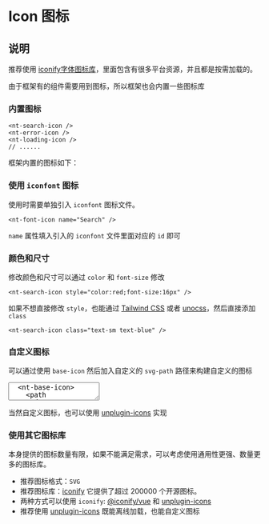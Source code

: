 # Icon 图标

## 说明

推荐使用 [iconify字体图标库](https://icon-sets.iconify.design/)，里面包含有很多平台资源，并且都是按需加载的。

由于框架有的组件需要用到图标，所以框架也会内置一些图标库

### 内置图标

```vue-html
<nt-search-icon />
<nt-error-icon />
<nt-loading-icon />
// ......
```

<script setup>
import IconList from '../../src/app_components/IconList.vue'
</script>

框架内置的图标如下：

<IconList />

### 使用 `iconfont` 图标

使用时需要单独引入 `iconfont` 图标文件。

```vue-html
<nt-font-icon name="Search" />
```

`name` 属性填入引入的 `iconfont` 文件里面对应的 `id` 即可

### 颜色和尺寸

修改颜色和尺寸可以通过 `color` 和 `font-size` 修改

```vue-html
<nt-search-icon style="color:red;font-size:16px" />
```

如果不想直接修改 `style`，也能通过 [Tailwind CSS](https://tailwindui.com/) 或者 [unocss](https://unocss.dev/)，然后直接添加 `class`

```vue-html
<nt-search-icon class="text-sm text-blue" />
```

### 自定义图标

可以通过使用 `base-icon` 然后加入自定义的 `svg-path` 路径来构建自定义的图标

<CodePreview>
  <textarea lang="vue-html">
  <nt-base-icon>
    <path
      d="M512 42.666667A464.64 464.64 0 0 0 42.666667 502.186667 460.373333 460.373333 0 0 0 363.52 938.666667c23.466667 4.266667 32-9.813333 32-22.186667v-78.08c-130.56 27.733333-158.293333-61.44-158.293333-61.44a122.026667 122.026667 0 0 0-52.053334-67.413333c-42.666667-28.16 3.413333-27.733333 3.413334-27.733334a98.56 98.56 0 0 1 71.68 47.36 101.12 101.12 0 0 0 136.533333 37.973334 99.413333 99.413333 0 0 1 29.866667-61.44c-104.106667-11.52-213.333333-50.773333-213.333334-226.986667a177.066667 177.066667 0 0 1 47.36-124.16 161.28 161.28 0 0 1 4.693334-121.173333s39.68-12.373333 128 46.933333a455.68 455.68 0 0 1 234.666666 0c89.6-59.306667 128-46.933333 128-46.933333a161.28 161.28 0 0 1 4.693334 121.173333A177.066667 177.066667 0 0 1 810.666667 477.866667c0 176.64-110.08 215.466667-213.333334 226.986666a106.666667 106.666667 0 0 1 32 85.333334v125.866666c0 14.933333 8.533333 26.88 32 22.186667A460.8 460.8 0 0 0 981.333333 502.186667 464.64 464.64 0 0 0 512 42.666667"
      fill="#231F20"
    ></path>
  </nt-base-icon>
  </textarea>
</CodePreview>

当然自定义图标，也可以使用 [unplugin-icons](https://github.com/unplugin/unplugin-icons?tab=readme-ov-file#custom-icons) 实现

### 使用其它图标库

本身提供的图标数量有限，如果不能满足需求，可以考虑使用通用性更强、数量更多的图标库。

- 推荐图标格式：`SVG`
- 推荐图标库：[iconify](https://iconify.design/) 它提供了超过 200000 个开源图标。
- 两种方式可以使用 `iconify`: [@iconify/vue](https://www.npmjs.com/package/@iconify/vue) 和 [unplugin-icons](https://github.com/unplugin/unplugin-icons)
- 推荐使用 [unplugin-icons](https://github.com/unplugin/unplugin-icons) 既能离线加载，也能自定义图标
